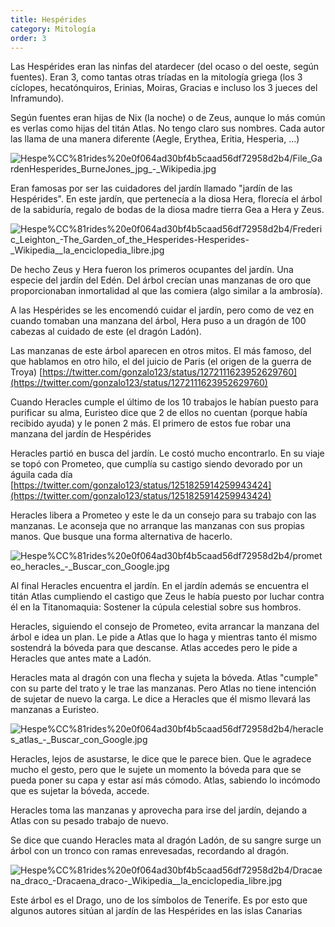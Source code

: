 ```yaml
---
title: Hespérides
category: Mitología
order: 3
---
```


Las Hespérides eran las ninfas del atardecer (del ocaso o del oeste, según fuentes). Eran 3, como tantas otras tríadas en la mitología griega (los 3 cíclopes, hecatónquiros, Erinias, Moiras, Gracias e incluso los 3 jueces del Inframundo).

Según fuentes eran hijas de Nix (la noche) o de Zeus, aunque lo más común es verlas como hijas del titán Atlas. No tengo claro sus nombres. Cada autor las llama de una manera diferente (Aegle, Erythea, Eritia, Hesperia, ...)

![Hespe%CC%81rides%20e0f064ad30bf4b5caad56df72958d2b4/File_GardenHesperides_BurneJones_jpg_-_Wikipedia.jpg](Hespe%CC%81rides%20e0f064ad30bf4b5caad56df72958d2b4/File_GardenHesperides_BurneJones_jpg_-_Wikipedia.jpg)

Eran famosas por ser las cuidadores del jardín llamado "jardín de las Hespérides". En este jardín, que pertenecía a la diosa Hera, florecía el árbol de la sabiduría, regalo de bodas de la diosa madre tierra Gea a Hera y Zeus.

![Hespe%CC%81rides%20e0f064ad30bf4b5caad56df72958d2b4/Frederic_Leighton_-_The_Garden_of_the_Hesperides_-_Hesperides_-_Wikipedia__la_enciclopedia_libre.jpg](Hespe%CC%81rides%20e0f064ad30bf4b5caad56df72958d2b4/Frederic_Leighton_-_The_Garden_of_the_Hesperides_-_Hesperides_-_Wikipedia__la_enciclopedia_libre.jpg)

De hecho Zeus y Hera fueron los primeros ocupantes del jardín. Una especie del jardín del Edén. Del árbol crecían unas manzanas de oro que proporcionaban inmortalidad al que las comiera (algo similar a la ambrosía).

A las Hespérides se les encomendó cuidar el jardín, pero como de vez en cuando tomaban una manzana del árbol, Hera puso a un dragón de 100 cabezas al cuidado de este (el dragón Ladón).

Las manzanas de este árbol aparecen en otros mitos. El más famoso, del que hablamos en otro hilo, el del juicio de Paris (el origen de la guerra de Troya) [https://twitter.com/gonzalo123/status/1272111623952629760](https://twitter.com/gonzalo123/status/1272111623952629760)

Cuando Heracles cumple el último de los 10 trabajos le habían puesto para purificar su alma, Euristeo dice que 2 de ellos no cuentan (porque había recibido ayuda) y le ponen 2 más. El primero de estos fue robar una manzana del jardín de Hespérides

Heracles partió en busca del jardín. Le costó mucho encontrarlo. En su viaje se topó con Prometeo, que cumplía su castigo siendo devorado por un águila cada día [https://twitter.com/gonzalo123/status/1251825914259943424](https://twitter.com/gonzalo123/status/1251825914259943424)

Heracles libera a Prometeo y este le da un consejo para su trabajo con las manzanas. Le aconseja que no arranque las manzanas con sus propias manos. Que busque una forma alternativa de hacerlo.

![Hespe%CC%81rides%20e0f064ad30bf4b5caad56df72958d2b4/prometeo_heracles_-_Buscar_con_Google.jpg](Hespe%CC%81rides%20e0f064ad30bf4b5caad56df72958d2b4/prometeo_heracles_-_Buscar_con_Google.jpg)

Al final Heracles encuentra el jardín. En el jardín además se encuentra el titán Atlas cumpliendo el castigo que Zeus le había puesto por luchar contra él en la Titanomaquia: Sostener la cúpula celestial sobre sus hombros.

Heracles, siguiendo el consejo de Prometeo, evita arrancar la manzana del árbol e idea un plan. Le pide a Atlas que lo haga y mientras tanto él mismo sostendrá la bóveda para que descanse. Atlas accedes pero le pide a Heracles que antes mate a Ladón.

Heracles mata al dragón con una flecha y sujeta la bóveda. Atlas "cumple" con su parte del trato y le trae las manzanas. Pero Atlas no tiene intención de sujetar de nuevo la carga. Le dice a Heracles que él mismo llevará las manzanas a Euristeo.

![Hespe%CC%81rides%20e0f064ad30bf4b5caad56df72958d2b4/heracles_atlas_-_Buscar_con_Google.jpg](Hespe%CC%81rides%20e0f064ad30bf4b5caad56df72958d2b4/heracles_atlas_-_Buscar_con_Google.jpg)

Heracles, lejos de asustarse, le dice que le parece bien. Que le agradece mucho el gesto, pero que le sujete un momento la bóveda para que se pueda poner su capa y estar así más cómodo. Atlas, sabiendo lo incómodo que es sujetar la bóveda, accede.

Heracles toma las manzanas y aprovecha para irse del jardín, dejando a Atlas con su pesado trabajo de nuevo.

Se dice que cuando Heracles mata al dragón Ladón, de su sangre surge un árbol con un tronco con ramas enrevesadas, recordando al dragón. 

![Hespe%CC%81rides%20e0f064ad30bf4b5caad56df72958d2b4/Dracaena_draco_-_Dracaena_draco_-_Wikipedia__la_enciclopedia_libre.jpg](Hespe%CC%81rides%20e0f064ad30bf4b5caad56df72958d2b4/Dracaena_draco_-_Dracaena_draco_-_Wikipedia__la_enciclopedia_libre.jpg)

Este árbol es el Drago, uno de los símbolos de Tenerife. Es por esto que algunos autores sitúan al jardín de las Hespérides en las islas Canarias